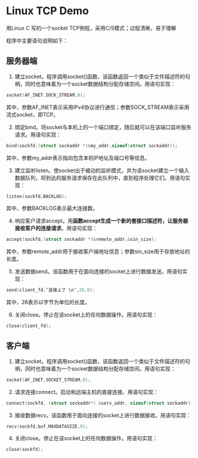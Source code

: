 # Linux TCP Demo
用Linux C 写的一个socket TCP例程，采用C/S模式；过程清晰，易于理解

程序中主要语句说明如下：
## 服务器端
1) 建立socket。程序调用socket()函数，该函数返回一个类似于文件描述符的句柄，同时也意味着为一个socket数据结构分配存储空间。用语句实现：
```c
socket(AF_INET,SOCK_STREAM,0);
```
其中，参数AF_INET表示采用IPv4协议进行通信；参数SOCK_STREAM表示采用流式socket，即TCP。

2) 绑定bind。将socket与本机上的一个端口绑定，随后就可以在该端口监听服务请求。用语句实现：
```c
bind(sockfd,(struct sockaddr *)&my_addr,sizeof(struct sockaddr));
```
其中，参数my_addr表示指向包含本机IP地址及端口号等信息。

3) 建立监听listen。使socket出于被动的监听模式，并为该socket建立一个输入数据队列，将到达的服务请求保存在此队列中，直到程序处理它们。用语句实现：
```c
listen(sockfd,BACKLOG);
```
其中，参数BACKLOG表示最大连接数。

4) 响应客户请求accept。用**函数accept生成一个新的套接口描述符，让服务器接收客户的连接请求**。用语句实现：
```c
accept(sockfd,(struct sockaddr *)&remote_addr,&sin_size);
```
其中，参数remote_addr用于接收客户端地址信息；参数sin_size用于存放地址的长度。

5) 发送数据send。该函数用于在面向连接的socket上进行数据发送。用语句实现：
```c
send(client_fd,’连接上了 \n’,26,0);
```
其中，26表示以字节为单位的长度。

6) 关闭close。停止在该socket上的任何数据操作。用语句实现：
```c
close(client_fd);
```

## 客户端
1) 建立socket。程序调用socket()函数，该函数返回一个类似于文件描述符的句柄，同时也意味着为一个socket数据结构分配存储空间。用语句实现：
```c
socket(AF_INET,SOCKET_STREAM,0);
```
2) 请求连接connect。启动和远端主机的直接连接。用语句实现：
```c
connect(sockfd, (struct sockaddr*) &serv_addr, sizeof(struct sockaddr));
```

3) 接收数据recv。该函数用于面向连接的socket上进行数据接收。用语句实现：
```c
recv(sockfd,buf,MAXDATASIZE,0);
```
4) 关闭close。停止在该socket上的任何数据操作。用语句实现：
```c
close(sockfd);
```
